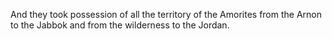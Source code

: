 And they took possession of all the territory of the Amorites from the Arnon to the Jabbok and from the wilderness to the Jordan.
